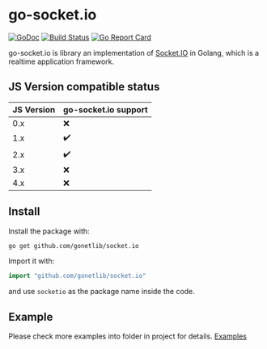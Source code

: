 # go-socket.io

[![GoDoc](http://godoc.org/github.com/gonetlib/go-socket.io?status.svg)](http://godoc.org/github.com/gonetlib/go-socket.io)
[![Build Status](https://github.com/gonetlib/go-socket.io/actions/workflows/ci.yaml/badge.svg)](https://github.com/gonetlib/go-socket.io/actions/workflows/ci.yaml)
[![Go Report Card](https://goreportcard.com/badge/github.com/gonetlib/go-socket.io)](https://goreportcard.com/report/github.com/gonetlib/go-socket.io)

go-socket.io is library an implementation of [Socket.IO](http://socket.io) in Golang, which is a realtime application framework.

## JS Version compatible status

| JS Version | go-socket.io support |
| ---------- | -------------------- |
| 0.x        | :x:                  |
| 1.x        | :heavy_check_mark:   |
| 2.x        | :heavy_check_mark:   |
| 3.x        | :x:                  |
| 4.x        | :x:                  |

## Install

Install the package with:

```bash
go get github.com/gonetlib/socket.io
```

Import it with:

```go
import "github.com/gonetlib/socket.io"
```

and use `socketio` as the package name inside the code.

## Example

Please check more examples into folder in project for details. [Examples](./example/server/main.go)
